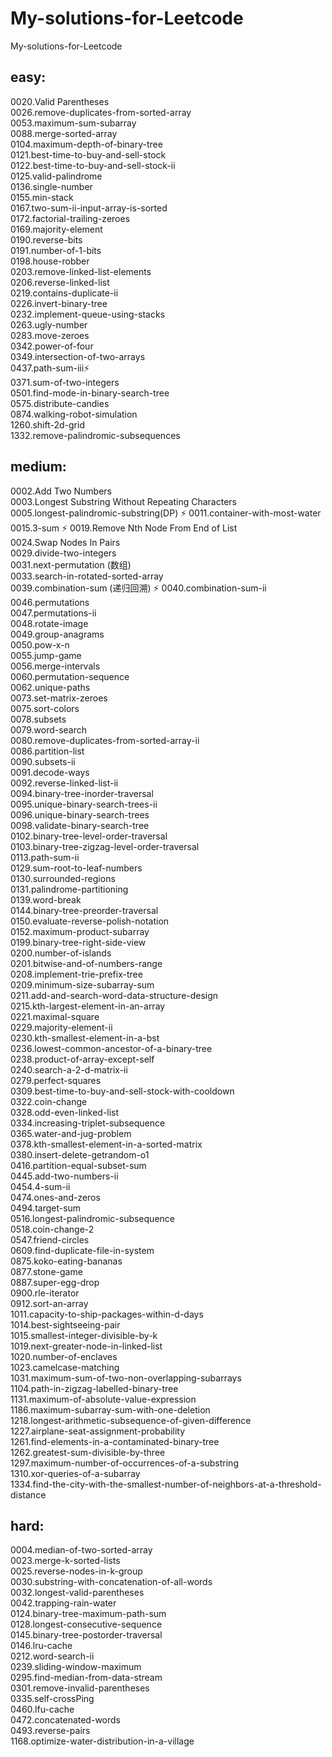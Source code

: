# My-solutions-for-Leetcode
My-solutions-for-Leetcode

## easy:   
0020.Valid Parentheses  
0026.remove-duplicates-from-sorted-array  
0053.maximum-sum-subarray   
0088.merge-sorted-array  
0104.maximum-depth-of-binary-tree   
0121.best-time-to-buy-and-sell-stock    
0122.best-time-to-buy-and-sell-stock-ii  
0125.valid-palindrome  
0136.single-number  
0155.min-stack  
0167.two-sum-ii-input-array-is-sorted   
0172.factorial-trailing-zeroes  
0169.majority-element   
0190.reverse-bits   
0191.number-of-1-bits   
0198.house-robber   
0203.remove-linked-list-elements    
0206.reverse-linked-list    
0219.contains-duplicate-ii  
0226.invert-binary-tree  
0232.implement-queue-using-stacks  
0263.ugly-number    
0283.move-zeroes    
0342.power-of-four  
0349.intersection-of-two-arrays     
0437.path-sum-iii⚡  
0371.sum-of-two-integers    
0501.find-mode-in-binary-search-tree   
0575.distribute-candies   
0874.walking-robot-simulation  
1260.shift-2d-grid  
1332.remove-palindromic-subsequences

## medium:  
0002.Add Two Numbers  
0003.Longest Substring Without Repeating Characters  
0005.longest-palindromic-substring(DP) ⚡
0011.container-with-most-water  
0015.3-sum ⚡
0019.Remove Nth Node From End of List  
0024.Swap Nodes In Pairs  
0029.divide-two-integers  
0031.next-permutation (数组)  
0033.search-in-rotated-sorted-array  
0039.combination-sum (递归回溯) ⚡
0040.combination-sum-ii  
0046.permutations  
0047.permutations-ii  
0048.rotate-image  
0049.group-anagrams  
0050.pow-x-n  
0055.jump-game  
0056.merge-intervals  
0060.permutation-sequence  
0062.unique-paths  
0073.set-matrix-zeroes  
0075.sort-colors  
0078.subsets  
0079.word-search  
0080.remove-duplicates-from-sorted-array-ii  
0086.partition-list  
0090.subsets-ii  
0091.decode-ways  
0092.reverse-linked-list-ii  
0094.binary-tree-inorder-traversal  
0095.unique-binary-search-trees-ii  
0096.unique-binary-search-trees  
0098.validate-binary-search-tree  
0102.binary-tree-level-order-traversal  
0103.binary-tree-zigzag-level-order-traversal  
0113.path-sum-ii  
0129.sum-root-to-leaf-numbers  
0130.surrounded-regions  
0131.palindrome-partitioning  
0139.word-break  
0144.binary-tree-preorder-traversal  
0150.evaluate-reverse-polish-notation  
0152.maximum-product-subarray  
0199.binary-tree-right-side-view  
0200.number-of-islands  
0201.bitwise-and-of-numbers-range  
0208.implement-trie-prefix-tree  
0209.minimum-size-subarray-sum  
0211.add-and-search-word-data-structure-design  
0215.kth-largest-element-in-an-array  
0221.maximal-square  
0229.majority-element-ii  
0230.kth-smallest-element-in-a-bst  
0236.lowest-common-ancestor-of-a-binary-tree  
0238.product-of-array-except-self  
0240.search-a-2-d-matrix-ii  
0279.perfect-squares  
0309.best-time-to-buy-and-sell-stock-with-cooldown  
0322.coin-change  
0328.odd-even-linked-list  
0334.increasing-triplet-subsequence  
0365.water-and-jug-problem  
0378.kth-smallest-element-in-a-sorted-matrix  
0380.insert-delete-getrandom-o1  
0416.partition-equal-subset-sum  
0445.add-two-numbers-ii  
0454.4-sum-ii  
0474.ones-and-zeros  
0494.target-sum  
0516.longest-palindromic-subsequence  
0518.coin-change-2  
0547.friend-circles  
0609.find-duplicate-file-in-system  
0875.koko-eating-bananas  
0877.stone-game  
0887.super-egg-drop  
0900.rle-iterator  
0912.sort-an-array  
1011.capacity-to-ship-packages-within-d-days  
1014.best-sightseeing-pair  
1015.smallest-integer-divisible-by-k  
1019.next-greater-node-in-linked-list  
1020.number-of-enclaves  
1023.camelcase-matching  
1031.maximum-sum-of-two-non-overlapping-subarrays  
1104.path-in-zigzag-labelled-binary-tree  
1131.maximum-of-absolute-value-expression  
1186.maximum-subarray-sum-with-one-deletion  
1218.longest-arithmetic-subsequence-of-given-difference  
1227.airplane-seat-assignment-probability  
1261.find-elements-in-a-contaminated-binary-tree  
1262.greatest-sum-divisible-by-three  
1297.maximum-number-of-occurrences-of-a-substring  
1310.xor-queries-of-a-subarray  
1334.find-the-city-with-the-smallest-number-of-neighbors-at-a-threshold-distance

## hard:
0004.median-of-two-sorted-array  
0023.merge-k-sorted-lists  
0025.reverse-nodes-in-k-group  
0030.substring-with-concatenation-of-all-words  
0032.longest-valid-parentheses  
0042.trapping-rain-water  
0124.binary-tree-maximum-path-sum  
0128.longest-consecutive-sequence  
0145.binary-tree-postorder-traversal  
0146.lru-cache  
0212.word-search-ii  
0239.sliding-window-maximum  
0295.find-median-from-data-stream  
0301.remove-invalid-parentheses  
0335.self-crossPing  
0460.lfu-cache  
0472.concatenated-words  
0493.reverse-pairs  
1168.optimize-water-distribution-in-a-village